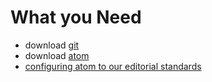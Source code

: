 # What you Need #
- download [git](https://git-scm.com/)
- download [atom](https://atom.io/)
- [configuring atom to our editorial standards](config)
